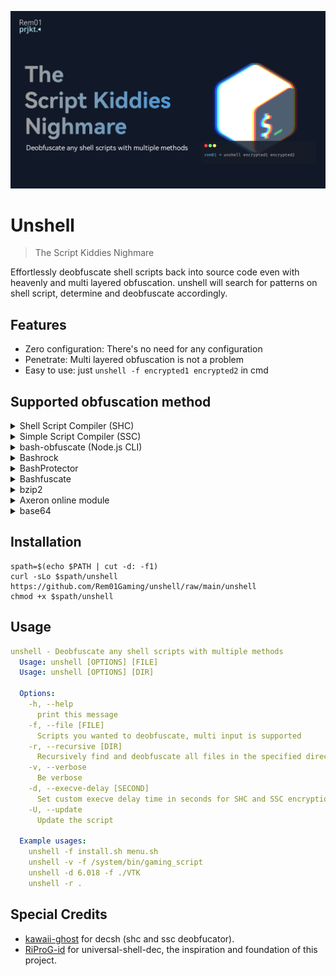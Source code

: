 ![unshell_hero](./unshell-banner.png)
# Unshell
> The Script Kiddies Nighmare

Effortlessly deobfuscate shell scripts back into source code even with heavenly and multi layered obfuscation. unshell will search for patterns on shell script, determine and deobfuscate accordingly.

## Features
- Zero configuration: There's no need for any configuration
- Penetrate: Multi layered obfuscation is not a problem
- Easy to use: just `unshell -f encrypted1 encrypted2` in cmd

## Supported obfuscation method
<details>
<summary>Shell Script Compiler (SHC)</summary>
SHC works internally called execve to shell, it decrypted at runtimes and visible via command line args process

eg: <code>/bin/sh -c "decrypted shell"</code>
</details>

<details>
<summary>Simple Script Compiler (SSC)</summary>
It works almost the same as SHC but this one uses C++ and shell reads from file descriptor `3`. It visible via `fd` number 3 on the process.
</details>

<details>
<summary>bash-obfuscate (Node.js CLI)</summary>
bash-obfuscate works by randomize the script with random variables then execute it in `eval` command.
</details>

<details>
<summary>Bashrock</summary>
Bashrock works almost the same way as bash-obfuscate.
</details>

<details>
<summary>BashProtector</summary>
Bashrock randomize the script with random variables layered by single `base64` encryption, then execute it in single `eval` command.
</details>

<details>
<summary>Bashfuscate</summary>
Does exactly the same as BashProtector.
</details>

<details>
<summary>bzip2</summary>
Usually used for obfuscating tunneling/VPN scripts. the actual script is compressed with bzip2 and snuck'ed inside the decompression script itself.
</details>

<details>
<summary>Axeron online module</summary>
The script is actually stored somewhere online (usually public GitHub pages, script kiddies ahh behavior) and script on the module does only execution of the actual script after downloaded from cloud, the file link itself is obfuscated with base64 and rot17.
</details>

<details>
<summary>base64</summary>
Not too crazy, just classic <code>echo "ZWNobyBzb21lIGJhc2U2NCBlbmNyeXB0ZWQgc2hpdAo=" | base64 -d | sh</code>.
</details>

## Installation
```shell
spath=$(echo $PATH | cut -d: -f1)
curl -sLo $spath/unshell https://github.com/Rem01Gaming/unshell/raw/main/unshell
chmod +x $spath/unshell
```

## Usage
```yaml
unshell - Deobfuscate any shell scripts with multiple methods
  Usage: unshell [OPTIONS] [FILE]
  Usage: unshell [OPTIONS] [DIR]

  Options:
    -h, --help
      print this message
    -f, --file [FILE]
      Scripts you wanted to deobfuscate, multi input is supported
    -r, --recursive [DIR]
      Recursively find and deobfuscate all files in the specified directory
    -v, --verbose
      Be verbose
    -d, --execve-delay [SECOND]
      Set custom execve delay time in seconds for SHC and SSC encryption
    -U, --update
      Update the script

  Example usages:
    unshell -f install.sh menu.sh
    unshell -v -f /system/bin/gaming_script
    unshell -d 6.018 -f ./VTK
    unshell -r .
```

## Special Credits
- [kawaii-ghost](https://github.com/kawaii-ghost/deshc) for decsh (shc and ssc deobfucator).
- [RiProG-id](https://github.com/RiProG-id/Universal-Shell-Dec.git) for universal-shell-dec, the inspiration and foundation of this project.
